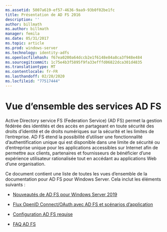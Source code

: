 ```yaml
---
ms.assetid: 5007a619-ef57-4636-9aa9-93b0f02be1fc
title: Présentation de AD FS 2016
description: ''
author: billmath
ms.author: billmath
manager: femila
ms.date: 05/31/2017
ms.topic: article
ms.prod: windows-server
ms.technology: identity-adfs
ms.openlocfilehash: f67ea0200a64dccb2e1f6148e84a8ca3f948e484
ms.sourcegitcommit: 1c75e4b3f5895f9fa33efffd06822dca301d4835
ms.translationtype: MT
ms.contentlocale: fr-FR
ms.lasthandoff: 02/20/2020
ms.locfileid: "77517444"
---
```

# <a name="ad-fs-overview"></a>Vue d’ensemble des services AD FS

Active Directory service FS (Federation Service) (AD FS) permet la gestion fédérée des identités et des accès en partageant en toute sécurité des droits d’identité et de droits numériques sur la sécurité et les limites de l’entreprise. AD FS étend la possibilité d’utiliser une fonctionnalité d’authentification unique qui est disponible dans une limite de sécurité ou d’entreprise unique pour les applications accessibles sur Internet afin de permettre aux clients, partenaires et fournisseurs de bénéficier d’une expérience utilisateur rationalisée tout en accédant au applications Web d’une organisation.

Ce document contient une liste de toutes les vues d’ensemble de la documentation pour AD FS pour Windows Server. Cela inclut les éléments suivants :
  
  
* [Nouveautés de AD FS pour Windows Server 2019](../ad-fs/overview/whats-new-active-directory-federation-services-windows-server.md)  
  
* [Flux OpenID Connect/OAuth avec AD FS et scénarios d’application](../ad-fs/overview/ad-fs-openid-connect-oauth-flows-scenarios.md) 

* [Configuration AD FS requise](../ad-fs/overview/AD-FS-2016-Requirements.md)

* [FAQ AD FS](../ad-fs/overview/AD-FS-FAQ.md)

  
  

